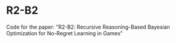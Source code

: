 # R2-B2
Code for the paper: "R2-B2: Recursive Reasoning-Based Bayesian Optimization for No-Regret Learning in Games"

